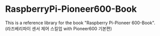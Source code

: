 # RaspberryPi-Pioneer600-Book
This is a reference library for the book "Raspberry Pi-Pioneer 600-Book". (라즈베리파이 센서 제어 스킬업 with Pioneer600 기본편)
